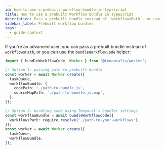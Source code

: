 ```yaml
---
id: how-to-use-a-prebuilt-workflow-bundle-in-typescript
title: How to use a prebuilt Workflow bundle in TypeScript
description: Pass a prebuilt bundle instead of `workflowsPath`. or use the `bundleWorkflowCode` helper.
sidebar_label: Prebuilt workflow bundles
tags:
  - guide-context
---
```


If you're an advanced user, you can pass a prebuilt bundle instead of `workflowsPath`, or you can use the `bundleWorkflowCode` helper:

```ts
import { bundleWorkflowCode, Worker } from '@temporalio/worker';

// Option 1: passing path to prebuilt bundle
const worker = await Worker.create({
  taskQueue,
  workflowBundle: {
    codePath: './path-to-bundle.js',
    sourceMapPath: './path-to-bundle.js.map',
  },
});

// Option 2: bundling code using Temporal's bundler settings
const workflowBundle = await bundleWorkflowCode({
  workflowsPath: require.resolve('./path-to-your-workflows'),
});
const worker = await Worker.create({
  taskQueue,
  workflowBundle,
});
```
